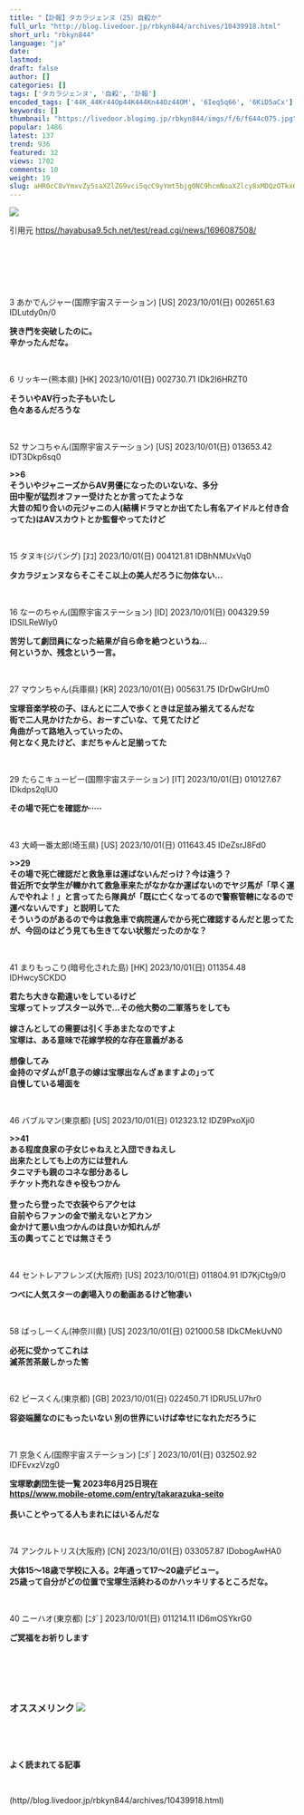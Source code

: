 ```yaml
---
title: "【訃報】タカラジェンヌ（25）自殺か"
full_url: "http://blog.livedoor.jp/rbkyn844/archives/10439918.html"
short_url: "rbkyn844"
language: "ja"
date: 
lastmod: 
draft: false
author: []
categories: []
tags: ['タカラジェンヌ', '自殺', '訃報']
encoded_tags: ['44K_44Kr44Op44K444Kn44Oz44OM', '6Ieq5q66', '6KiD5aCx']
keywords: []
thumbnail: "https://livedoor.blogimg.jp/rbkyn844/imgs/f/6/f644c075.jpg"
popular: 1486
latest: 137
trend: 936
featured: 32
views: 1702
comments: 10
weight: 19
slug: aHR0cC8vYmxvZy5saXZlZG9vci5qcC9yYmt5bjg0NC9hcmNoaXZlcy8xMDQzOTkxOC5odG1s
---
```


![](https://livedoor.blogimg.jp/rbkyn844/imgs/f/6/f644c075.jpg)

<div><p>引用元 <a href='https//hayabusa9.5ch.net/test/read.cgi/news/1696087508/' target='_blank' title=''>https//hayabusa9.5ch.net/test/read.cgi/news/1696087508/ </a> </p><br><p class='pictBox'><br></p><br> <p class='res1'>3 あかでんジャー(国際宇宙ステーション) [US] 2023/10/01(日) 002651.63 IDLutdy0n/0 </p> <p class='res2'><b> 狭き門を突破したのに。 <br> 辛かったんだな。 </b></p><br> <p class='res1'>6 リッキー(熊本県) [HK] 2023/10/01(日) 002730.71 IDk2l6HRZT0 </p> <p class='res2'><b> そういやAV行った子もいたし <br> 色々あるんだろうな </b></p><br> <p class='res1'>52 サンコちゃん(国際宇宙ステーション) [US] 2023/10/01(日) 013653.42 IDT3Dkp6sq0 </p> <p class='res2'><b> >>6 <br> そういやジャニーズからAV男優になったのいないな、多分 <br> 田中聖が猛烈オファー受けたとか言ってたような <br> 大昔の知り合いの元ジャニの人(結構ドラマとか出てたし有名アイドルと付き合ってた)はAVスカウトとか監督やってたけど </b></p><br> <p class='res1'>15 タヌキ(ジパング) [ﾇｺ] 2023/10/01(日) 004121.81 IDBhNMUxVq0 </p> <p class='res2'><b> タカラジェンヌならそこそこ以上の美人だろうに勿体ない… </b></p><br> <p class='no-pc'></p> <p class='res1'>16 なーのちゃん(国際宇宙ステーション) [ID] 2023/10/01(日) 004329.59 IDSlLReWIy0 </p> <p class='res2'><b> 苦労して劇団員になった結果が自ら命を絶つというね… <br> 何というか、残念という一言。 </b></p><br> <p class='res1'>27 マウンちゃん(兵庫県) [KR] 2023/10/01(日) 005631.75 IDrDwGlrUm0 </p> <p class='res2'><b> 宝塚音楽学校の子、ほんとに二人で歩くときは足並み揃えてるんだな <br> 街で二人見かけたから、おーすごいな、て見てたけど <br> 角曲がって路地入っていったの、 <br> 何となく見たけど、まだちゃんと足揃ってた </b></p><br> <p class='res1'>29 たらこキューピー(国際宇宙ステーション) [IT] 2023/10/01(日) 010127.67 IDkdps2qlU0 </p> <p class='res2'><b> その場で死亡を確認か····· </b></p><br> <p class='res1'>43 大崎一番太郎(埼玉県) [US] 2023/10/01(日) 011643.45 IDeZsrJ8Fd0 </p> <p class='res2'><b> >>29 <br> その場で死亡確認だと救急車は運ばないんだっけ？今は違う？ <br> 昔近所で女学生が轢かれて救急車来たがなかなか運ばないのでヤジ馬が「早く運んでやれよ！」と言ってたら隊員が「既に亡くなってるので警察管轄になるので運べないんです」と説明してた <br> そういうのがあるので今は救急車で病院運んでから死亡確認するんだと思ってたが、今回のはどう見ても生きてない状態だったのかな？ </b></p><br> <p class='res1'>41 まりもっこり(暗号化された島) [HK] 2023/10/01(日) 011354.48 IDHwcySCKDO </p> <p class='res2'><b> 君たち大きな勘違いをしているけど <br> 宝塚ってトップスター以外で…その他大勢の二軍落ちをしても <br> <br> 嫁さんとしての需要は引く手あまたなのですよ <br> 宝塚は、ある意味で花嫁学校的な存在意義がある <br> <br> 想像してみ <br> 金持のマダムが｢息子の嫁は宝塚出なんざぁますよの｣って <br> 自慢している場面を </b></p><br> <p class='res1'>46 バブルマン(東京都) [US] 2023/10/01(日) 012323.12 IDZ9PxoXji0 </p> <p class='res2'><b> >>41 <br> ある程度良家の子女じゃねえと入団できねえし <br> 出来たとしても上の方には登れん <br> タニマチも親のコネな部分あるし <br> チケット売れなきゃ役もつかん <br> <br> 登ったら登ったで衣装やらアクセは <br> 自前やらファンの金で揃えないとアカン <br> 金かけて悪い虫つかんのは良いか知れんが <br> 玉の輿ってことでは無さそう </b></p><br> <p class='res1'>44 セントレアフレンズ(大阪府) [US] 2023/10/01(日) 011804.91 ID7KjCtg9/0 </p> <p class='res2'><b> つべに人気スターの劇場入りの動画あるけど物凄い </b></p><br> <p class='res1'>58 ばっしーくん(神奈川県) [US] 2023/10/01(日) 021000.58 IDkCMekUvN0 </p> <p class='res2'><b> 必死に受かってこれは <br> 滅茶苦茶厳しかった筈 </b></p><br> <p class='res1'>62 ピースくん(東京都) [GB] 2023/10/01(日) 022450.71 IDRU5LU7hr0 </p> <p class='res2'><b> 容姿端麗なのにもったいない 別の世界にいけば幸せになれただろうに </b></p><br> <p class='res1'>71 京急くん(国際宇宙ステーション) [ﾆﾀﾞ] 2023/10/01(日) 032502.92 IDFEvxzVzg0 </p> <p class='res2'><b> 宝塚歌劇団生徒一覧 2023年6月25日現在 <br> <a href='https//www.mobile-otome.com/entry/takarazuka-seito' target='_blank'>https//www.mobile-otome.com/entry/takarazuka-seito</a> <br> <br> 長いことやってる人もまれにはいるんだな </b></p><br> <p class='res1'>74 アンクルトリス(大阪府) [CN] 2023/10/01(日) 033057.87 IDobogAwHA0 </p> <p class='res2'><b> 大体15～18歳で学校に入る。2年通って17～20歳デビュー。 <br> 25歳って自分がどの位置で宝塚生活終わるのかハッキリするところだな。 </b></p><br> <p class='res1'>40 ニーハオ(東京都) [ﾆﾀﾞ] 2023/10/01(日) 011214.11 ID6mOSYkrG0 </p> <p class='res2'><b> ご冥福をお祈りします </b></p><br> <p id='5077e33f033c4e934bb013c7c4eb8bbd'> </p><br> <br> <p class='no-pc'></p> <h3 class='linkh'>オススメリンク <img src='http//blog.livedoor.jp/rbkyn844/ftp/fusagikom-fikergh.png'></h3> <p class='link2'> </p><br> <p class='no-pc'></p> <p class='no-pc'><br><p><b>よく読まれてる記事</b></p><br></p> </div>

(http//blog.livedoor.jp/rbkyn844/archives/10439918.html)
